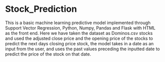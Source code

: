 # Stock_Prediction

This is a basic machine learning predictive model implemented through Support Vector Regression, Python, Numpy, Pandas and Flask with HTML as the front end. Here we have taken the dataset as Dominos.csv stocks and used the adjusted close price and the opening price of the stocks to predict the next days closing price stock, the model takes in a date as an input from the user, and uses the past values preceding the inputted date to predict the price of the stock on that date.



